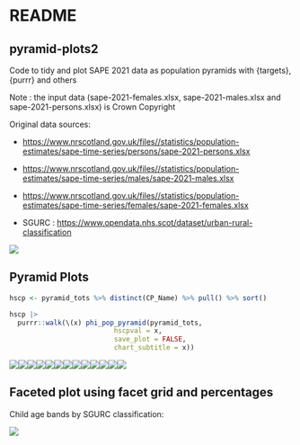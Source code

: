 README
================

## pyramid-plots2

Code to tidy and plot SAPE 2021 data as population pyramids with
{targets}, {purrr} and others

Note : the input data (sape-2021-females.xlsx, sape-2021-males.xlsx and
sape-2021-persons.xlsx) is Crown Copyright

Original data sources:

- <https://www.nrscotland.gov.uk/files//statistics/population-estimates/sape-time-series/persons/sape-2021-persons.xlsx>  

- <https://www.nrscotland.gov.uk/files//statistics/population-estimates/sape-time-series/males/sape-2021-males.xlsx>

- <https://www.nrscotland.gov.uk/files//statistics/population-estimates/sape-time-series/females/sape-2021-females.xlsx>

- SGURC :
  <https://www.opendata.nhs.scot/dataset/urban-rural-classification>


![](README_files/figure-gfm/visnet-1.png)

## Pyramid Plots

``` r
hscp <- pyramid_tots %>% distinct(CP_Name) %>% pull() %>% sort()
```

``` r
hscp |>
  purrr::walk(\(x) phi_pop_pyramid(pyramid_tots,
                          hscpval = x,
                          save_plot = FALSE,
                          chart_subtitle = x)) 
```

![](README_files/figure-gfm/unnamed-chunk-2-1.png)<!-- -->![](README_files/figure-gfm/unnamed-chunk-2-2.png)<!-- -->![](README_files/figure-gfm/unnamed-chunk-2-3.png)<!-- -->![](README_files/figure-gfm/unnamed-chunk-2-4.png)<!-- -->![](README_files/figure-gfm/unnamed-chunk-2-5.png)<!-- -->![](README_files/figure-gfm/unnamed-chunk-2-6.png)<!-- -->![](README_files/figure-gfm/unnamed-chunk-2-7.png)<!-- -->![](README_files/figure-gfm/unnamed-chunk-2-8.png)<!-- -->![](README_files/figure-gfm/unnamed-chunk-2-9.png)<!-- -->![](README_files/figure-gfm/unnamed-chunk-2-10.png)<!-- -->![](README_files/figure-gfm/unnamed-chunk-2-11.png)<!-- -->![](README_files/figure-gfm/unnamed-chunk-2-12.png)<!-- -->![](README_files/figure-gfm/unnamed-chunk-2-13.png)<!-- -->

## Faceted plot using facet grid and percentages

Child age bands by SGURC classification:

![](README_files/figure-gfm/unnamed-chunk-4-1.png)<!-- -->
